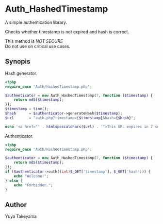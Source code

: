 Auth\_HashedTimestamp
=====================

A simple authentication library.

Checks whether timestamp is not expired and hash is correct.

This method is *NOT SECURE*  
Do not use on critical use cases.

Synopis
-------

Hash generator.

```php
<?php
require_once 'Auth/HashedTimestamp.php';

$authenticator = new Auth_HashedTimestamp(7, function ($timestamp) {
    return md5($timestamp);
});
$timestamp = time();
$hash      = $authenticator->generateHash($timestamp);
$url       = "auth.php?timestamp={$timestamp}&hash={$hash}";

echo '<a href="' . htmlspecialchars($url) . '">This URL expires in 7 seconds</a>';
```

Authenticator.

```php
<?php
require_once 'Auth/HashedTimestamp.php';

$authenticator = new Auth_HashedTimestamp(7, function ($timestamp) {
    return md5($timestamp);
});
if ($authenticator->auth((int)$_GET['timestamp'], $_GET['hash'])) {
    echo "Welcome!";
} else {
    echo "Forbidden.";
}
```

Author
------

Yuya Takeyama
